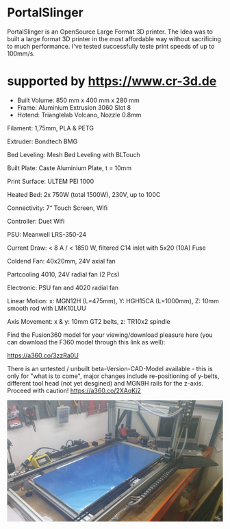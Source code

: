 # PortalSlinger
PortalSlinger is an OpenSource Large Format 3D printer. The Idea was to built a large format 3D printer in the most affordable way without sacrificing to much performance. I've tested successfully teste print speeds of up to 100mm/s.

# supported by https://www.cr-3d.de

* Built Volume: 	850 mm x 400 mm x 280 mm
* Frame:          Aluminium Extrusion 3060 Slot 8
* Hotend:       	Trianglelab Volcano, Nozzle 0.8mm

Filament:     	1,75mm, PLA & PETG

Extruder:     	Bondtech BMG

Bed Leveling: 	Mesh Bed Leveling with BLTouch

Built Plate:    Caste Aluminium Plate, t = 10mm

Print Surface:  ULTEM PEI 1000

Heated Bed:   	2x 750W (total 1500W), 230V, up to 100C

Connectivity:  	7“ Touch Screen, Wifi

Controller:   	Duet Wifi

PSU:          	Meanwell LRS-350-24

Current Draw: 	< 8 A / < 1850 W, filtered C14 inlet with 5x20 (10A) Fuse

Coldend Fan:  	40x20mm, 24V axial fan

Partcooling   	4010, 24V radial fan (2 Pcs)

Electronic:   	PSU fan and 4020 radial fan

Linear Motion:  x: MGN12H (L=475mm), Y: HGH15CA (L=1000mm), Z: 10mm smooth rod with LMK10LUU

Axis Movement:  x & y: 10mm GT2 belts, z: TR10x2 spindle


Find the Fusion360 model for your viewing/download pleasure here (you can download the F360 model through this link as well):

https://a360.co/3zzRa0U

There is an untested / unbuilt beta-Version-CAD-Model available - this is only for "what is to come", major changes include re-positioning of y-belts, different tool head (not yet desgined) and MGN9H rails for the z-axis. Proceed with caution! https://a360.co/2XAqKi2

![PortalSlinger](https://github.com/MacNite/PortalSlinger/blob/main/Pictures/20210910_215533.jpg?raw=true)

